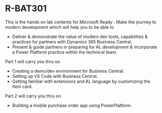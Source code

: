 # R-BAT301
This is the hands on lab contents for Microsoft Ready : Make the journey to modern development which will help you to be able to 
- Deliver & demonstrate the value of modern dev tools, capabilities & practices for partners with Dynamics 365 Business Central.
- Present & guide partners in preparing for AL development  & incorporate a Power Platform practice within the technical team.

Part 1 will carry you thru on 
- Creating a demo/dev environment for Business Central.
- Setting up VS Code with Business Central.
- Getting familiar with extensions and AL language by customizing the item card.

Part 2 will carry you thru on
- Building a mobile purchase order app using PowerPlatform.
